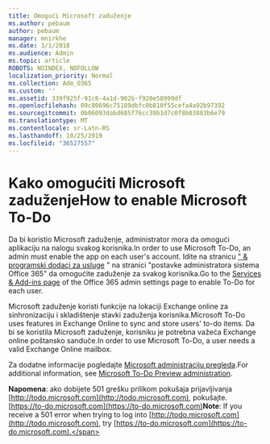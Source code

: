```yaml
---
title: Omogući Microsoft zaduženje
ms.author: pebaum
author: pebaum
manager: mnirkhe
ms.date: 3/1/2018
ms.audience: Admin
ms.topic: article
ROBOTS: NOINDEX, NOFOLLOW
localization_priority: Normal
ms.collection: Adm_O365
ms.custom: ''
ms.assetid: 339f925f-91c8-4a1d-902b-f920e58999df
ms.openlocfilehash: 09c80696c75189dbfc0b810f55cefa4a92b97392
ms.sourcegitcommit: 0b06093dabd685f76cc39b1d7c0f8b03883b6e79
ms.translationtype: MT
ms.contentlocale: sr-Latn-RS
ms.lasthandoff: 10/25/2019
ms.locfileid: "36527557"
---
```

# <a name="how-to-enable-microsoft-to-do"></a><span data-ttu-id="a6c1c-102">Kako omogućiti Microsoft zaduženje</span><span class="sxs-lookup"><span data-stu-id="a6c1c-102">How to enable Microsoft To-Do</span></span>

<span data-ttu-id="a6c1c-103">Da bi koristio Microsoft zaduženje, administrator mora da omogući aplikaciju na nalogu svakog korisnika.</span><span class="sxs-lookup"><span data-stu-id="a6c1c-103">In order to use Microsoft To-Do, an admin must enable the app on each user's account.</span></span> <span data-ttu-id="a6c1c-104">Idite na stranicu [" &amp; programski dodaci za usluge](https://portal.office.com/adminportal/home#/Settings/ServicesAndAddIns) " na stranici "postavke administratora sistema Office 365" da omogućite zaduženje za svakog korisnika.</span><span class="sxs-lookup"><span data-stu-id="a6c1c-104">Go to the [Services &amp; Add-ins page](https://portal.office.com/adminportal/home#/Settings/ServicesAndAddIns) of the Office 365 admin settings page to enable To-Do for each user.</span></span> 
  
<span data-ttu-id="a6c1c-105">Microsoft zaduženje koristi funkcije na lokaciji Exchange online za sinhronizaciju i skladištenje stavki zaduženja korisnika.</span><span class="sxs-lookup"><span data-stu-id="a6c1c-105">Microsoft To-Do uses features in Exchange Online to sync and store users' to-do items.</span></span> <span data-ttu-id="a6c1c-106">Da bi se koristila Microsoft zaduženje, korisniku je potrebna važeća Exchange online poštansko sanduče.</span><span class="sxs-lookup"><span data-stu-id="a6c1c-106">In order to use Microsoft To-Do, a user needs a valid Exchange Online mailbox.</span></span>
  
<span data-ttu-id="a6c1c-107">Za dodatne informacije pogledajte [Microsoft administraciju pregleda](https://support.office.com/article/490c1a8c-2333-4952-8125-841afadb9620.aspx).</span><span class="sxs-lookup"><span data-stu-id="a6c1c-107">For additional information, see [Microsoft To-Do Preview administration](https://support.office.com/article/490c1a8c-2333-4952-8125-841afadb9620.aspx).</span></span>
  
 <span data-ttu-id="a6c1c-108">**Napomena**: ako dobijete 501 grešku prilikom pokušaja prijavljivanja [http://todo.microsoft.com](http://todo.microsoft.com), pokušajte. [https://to-do.microsoft.com](https://to-do.microsoft.com)</span><span class="sxs-lookup"><span data-stu-id="a6c1c-108">**Note**: If you receive a 501 error when trying to log into [http://todo.microsoft.com](http://todo.microsoft.com), try [https://to-do.microsoft.com](https://to-do.microsoft.com).</span></span>
  

